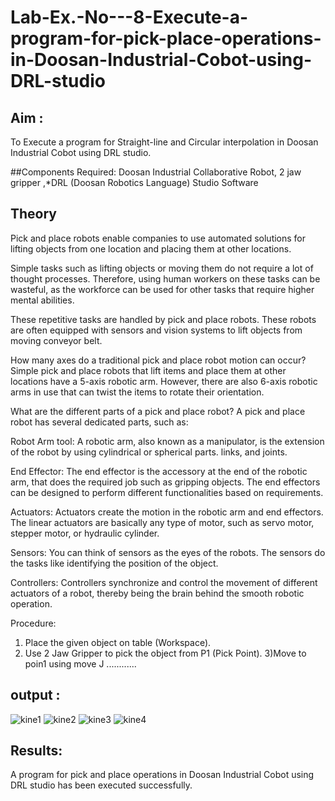 # Lab-Ex.-No---8-Execute-a-program-for-pick-place-operations-in-Doosan-Industrial-Cobot-using-DRL-studio
## Aim :
To Execute a program for Straight-line and Circular interpolation in Doosan Industrial Cobot using DRL studio.

##Components Required: Doosan Industrial Collaborative Robot, 2 jaw gripper ,*DRL (Doosan Robotics Language) Studio Software


## Theory 
Pick and place robots enable companies to use automated solutions for lifting objects from one location and placing them at other locations.

Simple tasks such as lifting objects or moving them do not require a lot of thought processes. Therefore, using human workers on these tasks can be wasteful, as the workforce can be used for other tasks that require higher mental abilities.

These repetitive tasks are handled by pick and place robots. These robots are often equipped with sensors and vision systems to lift objects from moving conveyor belt.

How many axes do a traditional pick and place robot motion can occur?
Simple pick and place robots that lift items and place them at other locations have a 5-axis robotic arm. However, there are also 6-axis robotic arms in use that can twist the items to rotate their orientation.

What are the different parts of a pick and place robot?
A pick and place robot has several dedicated parts, such as:

Robot Arm tool: A robotic arm, also known as a manipulator, is the extension of the robot by using cylindrical or spherical parts. links, and joints.

End Effector: The end effector is the accessory at the end of the robotic arm, that does the required job such as gripping objects. The end effectors can be designed to perform different functionalities based on requirements.

Actuators: Actuators create the motion in the robotic arm and end effectors. The linear actuators are basically any type of motor, such as servo motor, stepper motor, or hydraulic cylinder.

Sensors: You can think of sensors as the eyes of the robots. The sensors do the tasks like identifying the position of the object.

Controllers: Controllers synchronize and control the movement of different actuators of a robot, thereby being the brain behind the smooth robotic operation.



Procedure:


1) Place the given object on table (Workspace).
2) Use 2 Jaw Gripper to pick the object from P1 (Pick Point). 
3)Move to poin1 using move J
............


## output : 
![kine1](https://github.com/Ritika-2706/Lab-Ex.-No---8-Execute-a-program-for-pick-place-operations-in-Doosan-Industrial-Cobot-using-DRL-st/assets/93427238/e9df4271-46b4-4ae2-bde7-d791551a2aa3)
![kine2](https://github.com/Ritika-2706/Lab-Ex.-No---8-Execute-a-program-for-pick-place-operations-in-Doosan-Industrial-Cobot-using-DRL-st/assets/93427238/d2be47e8-b8ea-40d4-bc4a-e9297a77aa12)
![kine3](https://github.com/Ritika-2706/Lab-Ex.-No---8-Execute-a-program-for-pick-place-operations-in-Doosan-Industrial-Cobot-using-DRL-st/assets/93427238/f01973dc-a409-4526-bb01-214ddf3fa02a)
![kine4](https://github.com/Ritika-2706/Lab-Ex.-No---8-Execute-a-program-for-pick-place-operations-in-Doosan-Industrial-Cobot-using-DRL-st/assets/93427238/5544431b-1ab4-4d85-9f45-d887892d4226)





## Results: 
A program for pick and place operations in Doosan Industrial Cobot using DRL studio has been executed successfully.






